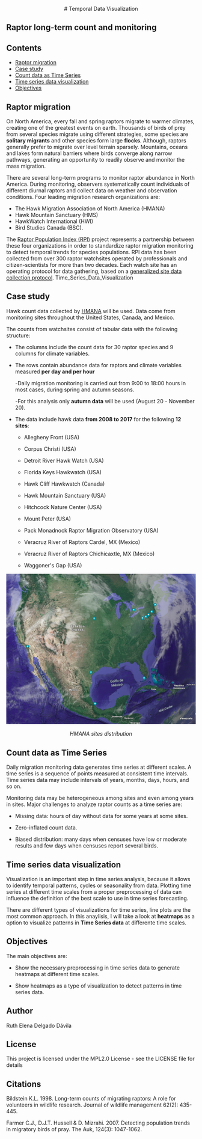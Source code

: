 <p align="center">
# Temporal Data Visualization 
</p>

<h2> Raptor long-term count and monitoring </h2>


## Contents
- [Raptor migration](#section1)  
- [Case study](#section2)  
- [Count data as Time Series](#section3)      
- [Time series data visualization](#section4)   
- [Objectives](#section5)  


<a id = 'section1'></a>
## Raptor migration

On North America, every fall and spring raptors migrate to warmer climates, creating one of the greatest events on earth. Thousands of birds of prey from several species migrate using different strategies, some species are **solitary migrants** and other species form large **flocks**. Although, raptors generally prefer to migrate over level terrain sparsely. Mountains, oceans and lakes form natural barriers where birds converge along narrow pathways, generating an opportunity to readily observe and monitor the mass migration. 

There are several long-term programs to monitor raptor abundance in North America. During monitoring, observers systematically count individuals of different diurnal raptors and collect data on weather and observation conditions. Four leading migration research organizations are:  

* The Hawk Migration Association of North America (HMANA)  
* Hawk Mountain Sanctuary (HMS)  
* HawkWatch International (HWI)  
* Bird Studies Canada (BSC).  

The [Raptor Population Index (RPI)](http://rpi-project.org/data_collection.php) project represents a partnership between these four organizations in order to standardize raptor migration monitoring to detect temporal trends for species populations. RPI data has been collected from over 300 raptor watchsites operated by professionals and citizen-scientists for more than two decades. Each watch site has an operating protocol for data gathering, based on a [generalized site data collection protocol](http://rpi-project.org/docs/HMANA_Data_Collection_Protocol_20060611.pdf).
Time_Series_Data_Visualization

<a id = 'section2'></a>
## Case study

Hawk count data collected by [HMANA](https://www.hawkcount.org/) will be used. Data come from monitoring sites throughout the United States, Canada, and Mexico.

The counts from watchsites consist of tabular data with the following structure:

- The columns include the count data for 30 raptor species and 9 columns for climate variables. 

- The rows contain abundance data for raptors and climate variables measured **per day and per hour**

     -Daily migration monitoring is carried out from 9:00 to 18:00 hours in most cases, during spring and autumn seasons.
     
     -For this analysis only **autumn data** will be used (August 20 - November 20).

- The data include hawk data **from 2008 to 2017** for the following **12 sites**:

    - Allegheny Front (USA)
    
    - Corpus Christi (USA)
    
    - Detroit River Hawk Watch (USA)
    
    - Florida Keys Hawkwatch (USA)
    
    - Hawk Cliff Hawkwatch (Canada)
    
    - Hawk Mountain Sanctuary (USA)
    
    - Hitchcock Nature Center (USA)
    
    - Mount Peter (USA)
    
    - Pack Monadnock Raptor Migration Observatory (USA)
    
    - Veracruz River of Raptors Cardel, MX (Mexico)
    
    - Veracruz River of Raptors Chichicaxtle, MX (Mexico)
    
    - Waggoner's Gap (USA)

    
<p align="center">
  <img src="images/map.png"/>
</p>

<p align="center">
<em>HMANA sites distribution</em>
</p
   

<a id = 'section3'></a>
## Count data as Time Series

Daily migration monitoring data generates time series at different scales. A time series is a sequence of points measured at consistent time intervals. Time series data may include intervals of years, months, days, hours, and so on. 

Monitoring data may be heterogeneous among sites and even among years in sites. Major challenges to analyze raptor counts as a time series are:

* Missing data: hours of day without data for some years at some sites. 

* Zero-inflated count data. 

* Biased distribution: many days when censuses have low or moderate results and few days when censuses report several birds.



<a id = 'section4'></a>
## Time series data visualization

Visualization is an important step in time series analysis, because it allows to identify temporal patterns, cycles or seasonality from data. Plotting time series at different time scales from a proper preprocessing of data can influence the definition of the best scale to use in time series forecasting. 

There are different types of visualizations for time series, line plots are the most common approach. In this anaylisis, I will take a look at **heatmaps** as a option to visualize patterns in **Time Series data** at differente time scales.

<a id = 'section5'></a>
## Objectives

The main objectives are:

* Show the necessary preprocessing in time series data to generate heatmaps at different time scales. 

* Show heatmaps as a type of visualization to detect patterns in time series data. 


## Author

Ruth Elena Delgado Dávila

## License
This project is licensed under the MPL2.0 License - see the LICENSE file for details


## Citations

Bildstein K.L. 1998. Long-term counts of migrating raptors: A role for volunteers in wildlife research. Journal of wildlife management 62(2): 435-445.  

Farmer C.J., D.J.T. Hussell & D. Mizrahi. 2007. Detecting population trends in migratory birds of pray. The Auk, 124(3): 1047-1062.  





